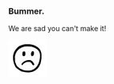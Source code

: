 ### Bummer.

We are sad you can't make it! 


<img src="https://github.com/DDD-Moore/dse/raw/master/sad.png" align="center" height="75">
